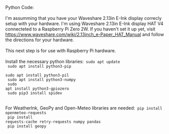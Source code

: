 Python Code:<br><br>
I'm assumming that you have your Waveshare 2.13in E-Ink display correcly setup with your hardware. I'm using Waveshare 2.13in E-Ink display HAT V4 connecteted to a Raspberry Pi Zero 2W. If you haven't set it up yet, visit https://www.waveshare.com/wiki/2.13inch_e-Paper_HAT_Manual and follow the directions for your hardware.<br><br>
This next step is for use with Raspberry Pi hardware.<br><br>
Install the necessary python libraries:<code>
sudo apt update<br>
sudo apt install python3-pip<br>
sudo apt install python3-pil<br>
sudo apt install python3-numpy<br>
sudo apt install python3-gpiozero<br>
sudo pip3 install spidev<br>
</code><br>
For WeatherInk, GeoPy and Open-Meteo libraries are needed:<code>
pip install openmeteo-requests<br>
pip install requests-cache retry-requests numpy pandas<br>
pip install geopy<br>
</code>
